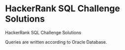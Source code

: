 # HackerRank SQL Challenge Solutions
 HackerRank SQL Challenge Solutions

Queries are written according to Oracle Database.
